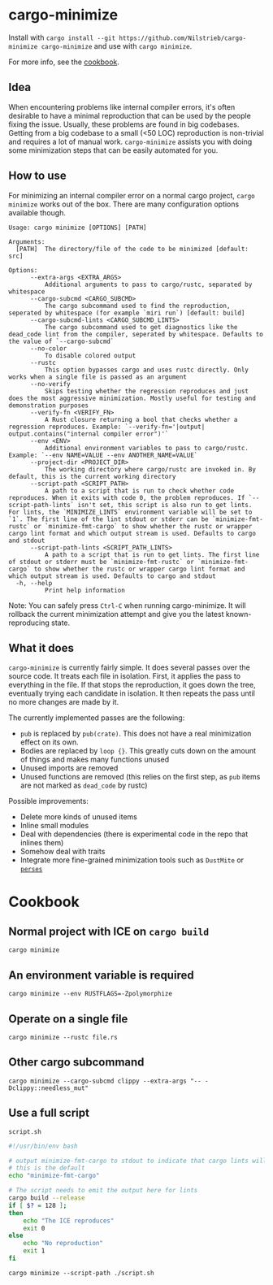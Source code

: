 # cargo-minimize

Install with `cargo install --git https://github.com/Nilstrieb/cargo-minimize cargo-minimize` and use with `cargo minimize`.

For more info, see the [cookbook](https://github.com/Nilstrieb/cargo-minimize#cookbook).

## Idea

When encountering problems like internal compiler errors, it's often desirable to have a minimal reproduction that can be used by the people fixing the issue. Usually, these problems are found in big codebases. Getting from a big codebase to a small (<50 LOC) reproduction is non-trivial and requires a lot of manual work. `cargo-minimize` assists you with doing some minimization steps that can be easily automated for you.

## How to use

For minimizing an internal compiler error on a normal cargo project, `cargo minimize` works out of the box. There are many configuration options available though.

```
Usage: cargo minimize [OPTIONS] [PATH]

Arguments:
  [PATH]  The directory/file of the code to be minimized [default: src]

Options:
      --extra-args <EXTRA_ARGS>
          Additional arguments to pass to cargo/rustc, separated by whitespace
      --cargo-subcmd <CARGO_SUBCMD>
          The cargo subcommand used to find the reproduction, seperated by whitespace (for example `miri run`) [default: build]
      --cargo-subcmd-lints <CARGO_SUBCMD_LINTS>
          The cargo subcommand used to get diagnostics like the dead_code lint from the compiler, seperated by whitespace. Defaults to the value of `--cargo-subcmd`
      --no-color
          To disable colored output
      --rustc
          This option bypasses cargo and uses rustc directly. Only works when a single file is passed as an argument
      --no-verify
          Skips testing whether the regression reproduces and just does the most aggressive minimization. Mostly useful for testing and demonstration purposes
      --verify-fn <VERIFY_FN>
          A Rust closure returning a bool that checks whether a regression reproduces. Example: `--verify-fn='|output| output.contains("internal compiler error")'`
      --env <ENV>
          Additional environment variables to pass to cargo/rustc. Example: `--env NAME=VALUE --env ANOTHER_NAME=VALUE`
      --project-dir <PROJECT_DIR>
          The working directory where cargo/rustc are invoked in. By default, this is the current working directory
      --script-path <SCRIPT_PATH>
          A path to a script that is run to check whether code reproduces. When it exits with code 0, the problem reproduces. If `--script-path-lints` isn't set, this script is also run to get lints. For lints, the `MINIMIZE_LINTS` environment variable will be set to `1`. The first line of the lint stdout or stderr can be `minimize-fmt-rustc` or `minimize-fmt-cargo` to show whether the rustc or wrapper cargo lint format and which output stream is used. Defaults to cargo and stdout
      --script-path-lints <SCRIPT_PATH_LINTS>
          A path to a script that is run to get lints. The first line of stdout or stderr must be `minimize-fmt-rustc` or `minimize-fmt-cargo` to show whether the rustc or wrapper cargo lint format and which output stream is used. Defaults to cargo and stdout
  -h, --help
          Print help information
```

Note: You can safely press `Ctrl-C` when running cargo-minimize. It will rollback the current minimization attempt and give you the latest known-reproducing state.

## What it does

`cargo-minimize` is currently fairly simple. It does several passes over the source code. It treats each file in isolation.
First, it applies the pass to everything in the file. If that stops the reproduction, it goes down the tree, eventually trying each candidate
in isolation. It then repeats the pass until no more changes are made by it.

The currently implemented passes are the following:
- `pub` is replaced by `pub(crate)`. This does not have a real minimization effect on its own.
- Bodies are replaced by `loop {}`. This greatly cuts down on the amount of things and makes many functions unused
- Unused imports are removed
- Unused functions are removed (this relies on the first step, as `pub` items are not marked as `dead_code` by rustc)

Possible improvements:
- Delete more kinds of unused items
- Inline small modules
- Deal with dependencies (there is experimental code in the repo that inlines them)
- Somehow deal with traits
- Integrate more fine-grained minimization tools such as `DustMite` or [`perses`](https://github.com/uw-pluverse/perses)


# Cookbook

## Normal project with ICE on `cargo build`

`cargo minimize`

## An environment variable is required

`cargo minimize --env RUSTFLAGS=-Zpolymorphize`

## Operate on a single file

`cargo minimize --rustc file.rs`

## Other cargo subcommand

`cargo minimize --cargo-subcmd clippy --extra-args "-- -Dclippy::needless_mut"`

## Use a full script

`script.sh`
```sh
#!/usr/bin/env bash

# output minimize-fmt-cargo to stdout to indicate that cargo lints will be output to stdout
# this is the default
echo "minimize-fmt-cargo"

# The script needs to emit the output here for lints
cargo build --release
if [ $? = 128 ];
then
    echo "The ICE reproduces"
    exit 0
else
    echo "No reproduction"
    exit 1
fi
```

`cargo minimize --script-path ./script.sh`
